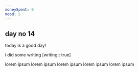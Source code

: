 ```yaml
---
moneySpent: 0
mood: 5
---
```

## day no 14
today is a good day!
 

i did some writing [writing:: true]

lorem ipsum lorem ipsum lorem ipsum lorem ipsum lorem ipsum
